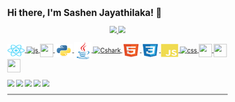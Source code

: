 ## Hi there, I'm Sashen Jayathilaka! 👋
<!--🔭 Student at Sri Lanka Technological Campus -->

<div align="center">
  <a href="https://github.com/SashenJayathilaka">
  <img height="180em" src="https://github-readme-stats.vercel.app/api?username=SashenJayathilaka&show_icons=true&theme=radical"/>
  <img height="180em" src="https://github-readme-stats.vercel.app/api/top-langs/?username=SashenJayathilaka&layout=compact"/>
</div>
  


<div style="display: inline_block"><br>
  <img align="center" alt="React" height="30" width="40" src="https://raw.githubusercontent.com/devicons/devicon/master/icons/react/react-original.svg">
   <img align="center" alt="js" height="30" width="30" src="https://user-images.githubusercontent.com/99184393/180459460-36cf25b6-8654-4795-8e0c-1b2e9a8a2070.png">
   <img align="center" alt="" height="30" width="30" src="https://user-images.githubusercontent.com/99184393/201828007-451fcae6-d954-4fba-bb4b-06ac66e932e8.png">
  <img align="center" alt="Python" height="30" width="40" src="https://raw.githubusercontent.com/devicons/devicon/master/icons/python/python-original.svg">
  <img align="center" alt="java" height="40" width="40" src="https://raw.githubusercontent.com/devicons/devicon/master/icons/java/java-original.svg">
  <img align="center" alt="Cshark" height="30" width="30" src="https://user-images.githubusercontent.com/99184393/180462270-ea4a249c-627c-4479-9431-5c3fd25454c4.png">
  <img align="center" alt="Html" height="30" width="40" src="https://raw.githubusercontent.com/devicons/devicon/master/icons/html5/html5-original.svg">
  <img align="center" alt="css" height="30" width="40" src="https://raw.githubusercontent.com/devicons/devicon/master/icons/css3/css3-original.svg">
  <img align="center" alt="js" height="30" width="40" src="https://raw.githubusercontent.com/devicons/devicon/master/icons/javascript/javascript-plain.svg">
    <img align="center" alt="css" height="30" width="30" src="https://user-images.githubusercontent.com/99184393/201854074-917b3994-ea11-447a-86f9-d7a9e4969f0c.png">
  <img align="center" alt="" height="30" width="30" src="https://user-images.githubusercontent.com/99184393/201828062-d7e933ca-d921-4f07-a907-6b8e2ae4a281.png">
  <img align="center" alt="" height="30" width="30" src="https://user-images.githubusercontent.com/99184393/177784603-d69e9d02-721a-4bce-b9b3-949165d2edeb.png">
  <img align="center" alt="" height="30" width="30" src="https://lirp.cdn-website.com/aa0ef369/dms3rep/multi/opt/google-cloud-icon-400w.png">
</div>

  <br />

<div> 
  <a href="https://twitter.com/SashenHasinduJ" target="_blank"><img src="https://img.shields.io/badge/Twitter-1DA1F2?style=for-the-badge&logo=twitter&logoColor=white" target="_blank"></a>
  <a href="https://www.linkedin.com/in/sashen-jayathilaka-9a7170231/" target="_blank"><img src="https://img.shields.io/badge/LinkedIn-0077B5?style=for-the-badge&logo=linkedin&logoColor=white" target="_blank"></a>
 	<a href="#" target="_blank"><img src="https://img.shields.io/badge/GitHub-100000?style=for-the-badge&logo=github&logoColor=white" target="_blank"></a>
 <a href="#" target="_blank"><img src="https://img.shields.io/badge/Instagram-E4405F?style=for-the-badge&logo=instagram&logoColor=white" target="_blank"></a> 
  <a href = "mailto:sashenjayathilaka95@gmail.com"><img src="https://img.shields.io/badge/-Gmail-%23333?style=for-the-badge&logo=gmail&logoColor=white" target="_blank"></a>
  
</div>
 <hr />
  

  
  
<!--
**SashenJayathilaka/SashenJayathilaka** is a ✨ _special_ ✨ repository because its `README.md` (this file) appears on your GitHub profile.

Here are some ideas to get you started:

- 🔭 I’m currently working on ...
- 🌱 I’m currently learning ...
- 👯 I’m looking to collaborate on ...
- 🤔 I’m looking for help with ...
- 💬 Ask me about ...
- 📫 How to reach me: ...
- 😄 Pronouns: ...
- ⚡ Fun fact: ...
-->
  <!--
  <p align="center">
    <img align="center" height="195px" src="https://github-readme-stats.vercel.app/api/top-langs/?username=SashenJayathilaka&text_color=FFFFFF&bg_color=000000&title_color=94b4a4&langs_count=15&layout=compact&hide_border=true" />
</p>
-->
